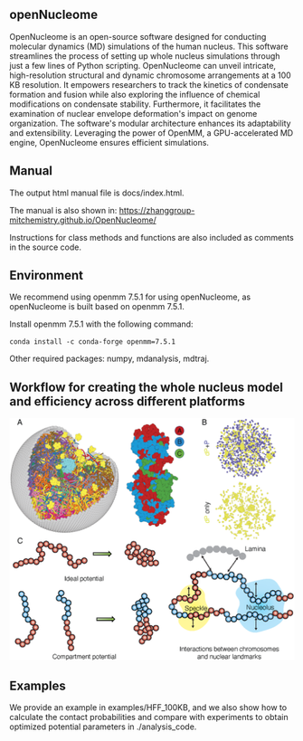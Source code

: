 ## openNucleome

OpenNucleome is an open-source software designed for conducting molecular dynamics (MD) simulations of the human nucleus. This software streamlines the process of setting up whole nucleus simulations through just a few lines of Python scripting. OpenNucleome can unveil intricate, high-resolution structural and dynamic chromosome arrangements at a 100 KB resolution. It empowers researchers to track the kinetics of condensate formation and fusion while also exploring the influence of chemical modifications on condensate stability. Furthermore, it facilitates the examination of nuclear envelope deformation's impact on genome organization. The software's modular architecture enhances its adaptability and extensibility. Leveraging the power of OpenMM, a GPU-accelerated MD engine, OpenNucleome ensures efficient simulations.

## Manual

The output html manual file is docs/index.html. 

The manual is also shown in: https://zhanggroup-mitchemistry.github.io/OpenNucleome/

Instructions for class methods and functions are also included as comments in the source code. 

## Environment

We recommend using openmm 7.5.1 for using openNucleome, as openNucleome is built based on openmm 7.5.1. 

Install openmm 7.5.1 with the following command: 

```
conda install -c conda-forge openmm=7.5.1
```

Other required packages: numpy, mdanalysis, mdtraj.

## Workflow for creating the whole nucleus model and efficiency across different platforms

<img src="./images/Figure1.png" width="2000px"><img>

## Examples

We provide an example in examples/HFF_100KB, and we also show how to calculate the contact probabilities and compare with experiments to obtain optimized potential parameters in ./analysis_code.
